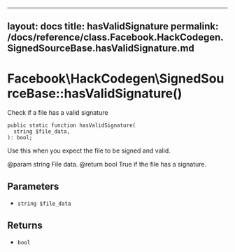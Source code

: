 
***

layout: docs
title: hasValidSignature
permalink: /docs/reference/class.Facebook.HackCodegen.SignedSourceBase.hasValidSignature.md
---







# Facebook\\HackCodegen\\SignedSourceBase::hasValidSignature()




Check if a file has a valid signature




``` Hack
public static function hasValidSignature(
  string $file_data,
): bool;
```




Use this when you expect the file
to be signed and valid.




@param  string  File data.
@return bool    True if the file has a signature.




## Parameters




* ` string $file_data `




## Returns




- ` bool `